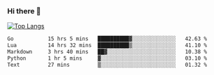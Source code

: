 ### Hi there 👋

<!--
**3Xpl0it3r/3Xpl0it3r** is a ✨ _special_ ✨ repository because its `README.md` (this file) appears on your GitHub profile.

Here are some ideas to get you started:

- 🔭 I’m currently working on ...
- 🌱 I’m currently learning ...
- 👯 I’m looking to collaborate on ...
- 🤔 I’m looking for help with ...
- 💬 Ask me about ...
- 📫 How to reach me: ...
- 😄 Pronouns: ...
- ⚡ Fun fact: ...
-->


[![Top Langs](https://github-readme-stats.vercel.app/api/top-langs/?username=3Xpl0it3r&layout=compact)](https://github.com/3Xpl0it3r/3Xpl0it3r)

<!--START_SECTION:waka-->

```txt
Go           15 hrs 5 mins   ██████████▓░░░░░░░░░░░░░░   42.63 %
Lua          14 hrs 32 mins  ██████████▒░░░░░░░░░░░░░░   41.10 %
Markdown     3 hrs 40 mins   ██▓░░░░░░░░░░░░░░░░░░░░░░   10.38 %
Python       1 hr 5 mins     ▓░░░░░░░░░░░░░░░░░░░░░░░░   03.10 %
Text         27 mins         ▒░░░░░░░░░░░░░░░░░░░░░░░░   01.32 %
```

<!--END_SECTION:waka-->
